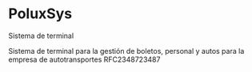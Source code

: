 PoluxSys
========

Sistema de terminal

Sistema de terminal para la gestión de boletos, personal y autos para la empresa de autotransportes RFC2348723487
